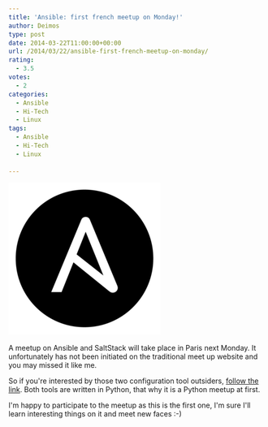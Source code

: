```yaml
---
title: 'Ansible: first french meetup on Monday!'
author: Deimos
type: post
date: 2014-03-22T11:00:00+00:00
url: /2014/03/22/ansible-first-french-meetup-on-monday/
rating:
  - 3.5
votes:
  - 2
categories:
  - Ansible
  - Hi-Tech
  - Linux
tags:
  - Ansible
  - Hi-Tech
  - Linux

---
```

![ansible_logo-300x300](/images/logo_ansible.png)

A meetup on Ansible and SaltStack will take place in Paris next Monday. It unfortunately has not been initiated on the traditional meet up website and you may missed it like me.

So if you're interested by those two configuration tool outsiders, [follow the link](https://www.numaparis.com/Evenements/Python-pour-DevOps-Ansible-SaltStack). Both tools are written in Python, that why it is a Python meetup at first.

I'm happy to participate to the meetup as this is the first one, I'm sure I'll learn interesting things on it and meet new faces :-)